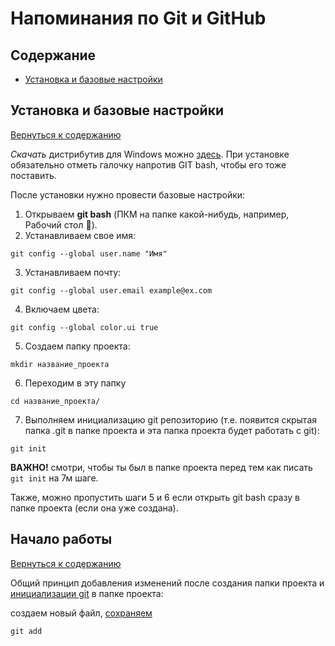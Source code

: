 # Напоминания по Git и GitHub

## Содержание

* [Установка и базовые настройки](#установка-и-базовые-настройки)
  
## Установка и базовые настройки
[Вернуться к содержанию](#содержание)

<span id="aa">*Скачать*</span> дистрибутив для Windows можно [здесь](https://gitforwindows.org/).
При установке обязательно отметь галочку напротив GIT bash, чтобы его тоже поставить.

После установки нужно провести базовые настройки:
1. Открываем **git bash** (ПКМ на папке какой-нибудь, например, Рабочий стол :no_good:).
2. Устанавливаем свое имя:
```
git config --global user.name "Имя"
```
3. Устанавливаем почту:
```
git config --global user.email example@ex.com
```
4. Включаем цвета:
```
git config --global color.ui true
```
5. Создаем папку проекта:
```
mkdir название_проекта
```
6. Переходим в эту папку
```
cd название_проекта/
```
7. <span id="git-inizialization">Выполняем инициализацию git репозиторию</span> (т.е. появится скрытая папка .git в папке проекта и эта папка проекта будет работать с git):
```
git init
```
**ВАЖНО!** смотри, чтобы ты был в папке проекта перед тем как писать `git init` на 7м шаге.

Также, можно пропустить шаги 5 и 6 если открыть git bash сразу в папке проекта (если она уже создана).

## Начало работы
[Вернуться к содержанию](#содержание)

Общий принцип добавления изменений после создания папки проекта и [инициализации git](#git-inizialization) в папке проекта:

создаем новый файл, [сохраняем](#aa) 
```
git add
```
